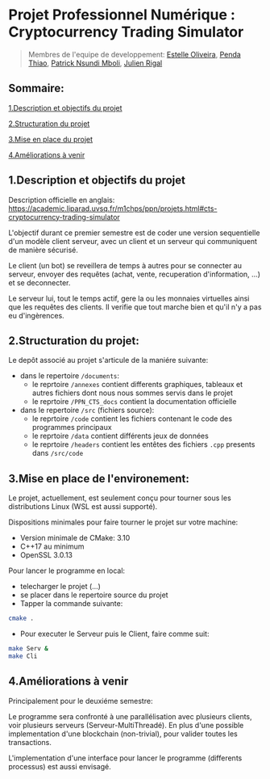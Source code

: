 # Projet Professionnel Numérique : Cryptocurrency Trading Simulator


> Membres de l'equipe de developpement:  [Estelle Oliveira](https://github.com/estelleoliveira), [Penda Thiao](https://github.com/pendathiao123), [Patrick Nsundi Mboli](https://github.com/ElitePat), [Julien Rigal](https://github.com/Julien30127)

## Sommaire:

[1.Description et objectifs du projet](/README.md#1description-et-objectifs-du-projet)

[2.Structuration du projet](/README.md#2structuration-du-projet)

[3.Mise en place du projet](/README.md#3mise-en-place-du-projet)

[4.Améliorations à venir](/README.md#4améliorations-à-venir)


## 1.Description et objectifs du projet
Description officielle en anglais:
https://academic.liparad.uvsq.fr/m1chps/ppn/projets.html#cts-cryptocurrency-trading-simulator

L'objectif durant ce premier semestre est de coder une version sequentielle d'un modèle client serveur, avec un client et un serveur qui communiquent de manière sécurisé.

Le client (un bot) se reveillera de temps à autres pour se connecter au serveur, envoyer des requêtes (achat, vente, recuperation d'information, ...) et se deconnecter.

Le serveur lui, tout le temps actif, gere la ou les monnaies virtuelles ainsi que les requêtes des clients. Il verifie que tout marche bien et qu'il n'y a pas eu d'ingèrences.


## 2.Structuration du projet:

Le depôt associé au projet s'articule de la maniére suivante:
- dans le repertoire `/documents`:
    - le reprtoire `/annexes` contient differents graphiques, tableaux et autres fichiers dont nous nous sommes servis dans le projet
    - le reprtoire `/PPN_CTS_docs` contient la documentation officielle
- dans le repertoire `/src` (fichiers source):
    - le reprtoire `/code` contient les fichiers contenant le code des programmes principaux
    - le reprtoire `/data` contient différents jeux de données
    - le reprtoire `/headers` contient les entêtes des fichiers `.cpp` presents dans `/src/code`

## 3.Mise en place de l'environement:

Le projet, actuellement, est seulement conçu pour tourner sous les distributions Linux (WSL est aussi supporté).

Dispositions minimales pour faire tourner le projet sur votre machine:
- Version minimale de CMake: 3.10
- C++17 au minimum
- OpenSSL 3.0.13

Pour lancer le programme en local:
- telecharger le projet (...)
- se placer dans le repertoire source du projet
- Tapper la commande suivante:
```bash
cmake .
```
- Pour executer le Serveur puis le Client, faire comme suit:
```bash
make Serv &
make Cli
```



## 4.Améliorations à venir

Principalement pour le deuxiéme semestre:


Le programme sera confronté à une parallélisation avec plusieurs clients, voir plusieurs serveurs (Serveur-MultiThreadé). En plus d'une possible implementation d'une blockchain (non-trivial), pour valider toutes les transactions.

L'implementation d'une interface pour lancer le programme (differents processus) est aussi envisagé.